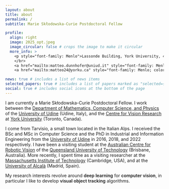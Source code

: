 ```yaml
---
layout: about
title: about
permalink: /
subtitle: Marie Skłodowska-Curie Postdoctoral Fellow

profile:
  align: right
  image: 2025_opt.jpeg
  image_circular: false # crops the image to make it circular
  more_info: >
    <p style="font-family: Menlo">Lassonde Building, York University, 4700 Keele St, Toronto ON, M3J 1P3 Canada</p>
    </br>
    <a href="mailto:matteo.dunnhofer@uniud.it" style="font-family: Menlo; color: #b509ac">matteo.dunnhofer@uniud.it</a>
    <a href="mailto:matteo24@yorku.ca" style="font-family: Menlo; color: #b509ac">matteo24@yorku.ca</a>

news: true # includes a list of news items
selected_papers: true # includes a list of papers marked as "selected={true}"
social: true # includes social icons at the bottom of the page
---
```


I am currently a Marie Skłodowska-Curie Postdoctoral Fellow. I work between the <a href="https://www.dmif.uniud.it/en/">Department of Mathematics, Computer Science, and Physics</a> of the <a href="http://www.uniud.it">University of Udine</a> (Udine, Italy), and the <a href="https://www.yorku.ca/cvr/">Centre for Vision Research</a> at <a href="https://www.yorku.ca">York University</a> (Toronto, Canada). 

I come from Tarvisio, a small town located in the Italian Alps. I received the BSc and MSc in Computer Science and the PhD in Industrial and Information Engineering from the <a href="http://www.uniud.it">University of Udine</a> in 2016, 2018, and 2022 respectively. I have been a visiting student at the <a href="https://www.roboticvision.org">Australian Centre for Robotic Vision</a> of the <a href="https://www.qut.edu.au">Queensland University of Technology</a> (Brisbane, Australia). More recently, I spent time as a visiting researcher at the <a href="https://www.mit.edu">Massachusetts Institute of Technology</a> (Cambridge, USA), and at the <a href="https://uah.es/en/">University of Alcalà</a> (Madrid, Spain).

My research interests revolve around <strong style="font-weight: 600">deep learning</strong> for <strong style="font-weight: 600">computer vision</strong>, in particular I like to develop <strong style="font-weight: 600">visual object tracking</strong> algorithms.
